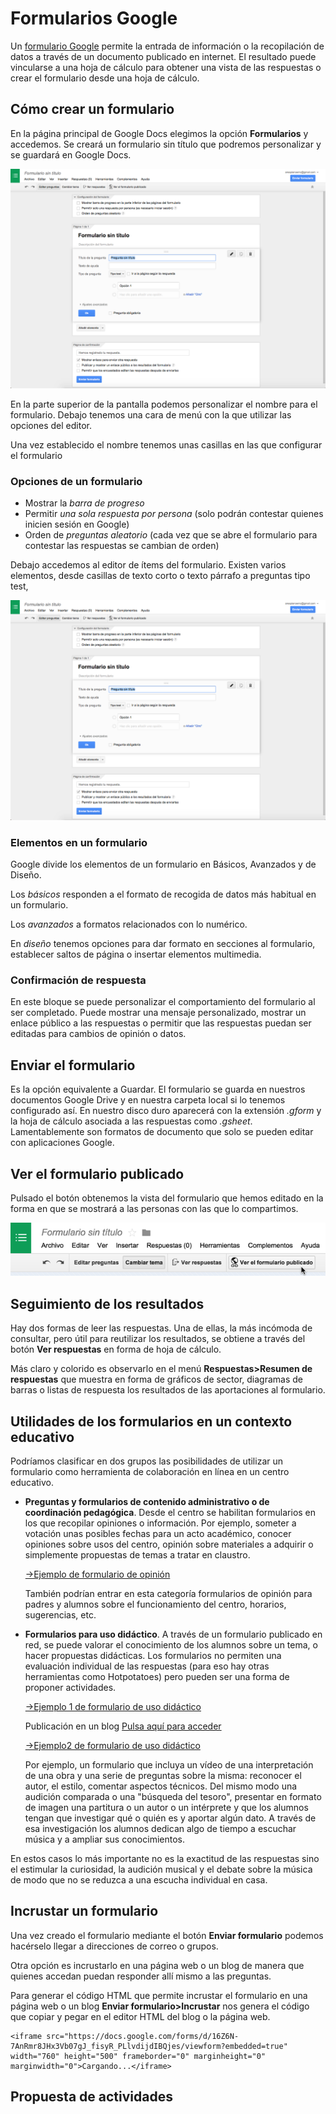 # Formularios Google

Un [formulario Google](https://support.google.com/docs/answer/87809?hl=es) permite la entrada de información o la recopilación de datos a través de un documento publicado en internet.  El resultado puede vincularse a una hoja de cálculo para obtener una vista de las respuestas o crear el formulario desde una hoja de cálculo. 

## Cómo crear un formulario

En la página principal de Google Docs elegimos la opción **Formularios** y accedemos. Se creará un formulario sin título que podremos personalizar y se guardará en Google Docs.

![Crear un formulario](Formulario_01.png)

En la parte superior de la pantalla podemos personalizar el nombre para el formulario. Debajo tenemos una cara de menú con la que utilizar las opciones del editor. 

Una vez establecido el nombre tenemos unas casillas en las que configurar el formulario

### Opciones de un formulario

- Mostrar la *barra de progreso*
- Permitir *una sola respuesta por persona* (solo podrán contestar quienes inicien sesión en Google)
- Orden de *preguntas aleatorio* (cada vez que se abre el formulario para contestar las respuestas se cambian de orden)

Debajo accedemos al editor de ítems del formulario. Existen varios elementos, desde casillas de texto corto o texto párrafo a preguntas tipo test, 

![Tipos de elementos en los formularios](Formulario_01.png)

### Elementos en un formulario

Google divide los elementos de un formulario en Básicos, Avanzados y de Diseño. 

Los *básicos* responden a el formato de recogida de datos más habitual en un formulario. 

Los *avanzados* a formatos relacionados con lo numérico.

En *diseño* tenemos opciones para dar formato en secciones al formulario, establecer saltos de página o insertar elementos multimedia. 

### Confirmación de respuesta

En este bloque se puede personalizar el comportamiento del formulario al ser completado. Puede mostrar una mensaje personalizado, mostrar un enlace público a las respuestas o permitir que las respuestas puedan ser editadas para cambios de opinión o datos. 

## Enviar el formulario

Es la opción equivalente a Guardar. El formulario se guarda en nuestros documentos Google Drive y en nuestra carpeta local si lo tenemos configurado así. En nuestro disco duro aparecerá con la extensión *.gform* y la hoja de cálculo asociada a las respuestas como *.gsheet*. Lamentablemente son formatos de documento que solo se pueden editar con aplicaciones Google. 

## Ver el formulario publicado

Pulsado el botón obtenemos la vista del formulario que hemos editado en la forma en que se mostrará a las personas con las que lo compartimos.

![Crear un formulario](Formulario_03.png)

## Seguimiento de los resultados

Hay dos formas de leer las respuestas. Una de ellas, la más incómoda de consultar, pero útil para reutilizar los resultados, se obtiene a través del botón **Ver respuestas** en forma de hoja de cálculo. 

Más claro y colorido es observarlo en el menú **Respuestas>Resumen de respuestas** que muestra en forma de gráficos de sector, diagramas de barras o listas de respuesta los resultados de las aportaciones al formulario. 

## Utilidades de los formularios en un contexto educativo

Podríamos clasificar en dos grupos las posibilidades de utilizar un formulario como herramienta de colaboración en línea en un centro educativo. 

- **Preguntas y formularios de contenido administrativo o de coordinación pedagógica**. Desde el centro se habilitan formularios en los que recopilar opiniones o información. Por ejemplo, someter a votación unas posibles fechas para un acto académico, conocer opiniones sobre usos del centro, opinión sobre materiales a adquirir o simplemente propuestas de temas a tratar en claustro. 

	[->Ejemplo de formulario de opinión](http://goo.gl/forms/84j2s2NQyd)

	También podrían entrar en esta categoría formularios de opinión para padres y alumnos sobre el funcionamiento del centro, horarios, sugerencias, etc. 

- **Formularios para uso didáctico**. A través de un formulario publicado en red, se puede valorar el conocimiento de los alumnos sobre un tema, o hacer propuestas didácticas. Los formularios no permiten una evaluación individual de las respuestas (para eso hay otras herramientas como Hotpotatoes) pero pueden ser una forma de proponer actividades. 

	[->Ejemplo 1 de formulario de uso didáctico](http://goo.gl/forms/6LAq3ALQ50)
	
	Publicación en un blog [Pulsa aquí para acceder](https://alvarobuitrago.wordpress.com/2015/03/08/ejemplo-de-publicacion-de-un-formulario-google/)

	[->Ejemplo2 de formulario de uso didáctico](http://goo.gl/forms/a9pE0tGIQe)

	Por ejemplo, un formulario que incluya un vídeo de una interpretación de una obra y una serie de preguntas sobre la misma: reconocer el autor, el estilo, comentar aspectos técnicos. Del mismo modo una audición comparada o una "búsqueda del tesoro", presentar en formato de imagen una partitura o un autor o un intérprete y que los alumnos tengan que investigar qué o quién es y aportar algún dato. A través de esa investigación los alumnos dedican algo de tiempo a escuchar música y a ampliar sus conocimientos.

En estos casos lo más importante no es la exactitud de las respuestas sino el estimular la curiosidad, la audición musical y el debate sobre la música de modo que no se reduzca a una escucha individual en casa. 

## Incrustar un formulario

Una vez creado el formulario mediante el botón **Enviar formulario** podemos hacérselo llegar a direcciones de correo o grupos. 

Otra opción es incrustarlo en una página web o un blog de manera que quienes accedan puedan responder allí mismo a las preguntas. 

Para generar el código HTML que permite incrustar el formulario en una página web o un blog **Enviar formulario>Incrustar** nos genera el código que copiar y pegar en el editor HTML del blog o la página web. 

	<iframe src="https://docs.google.com/forms/d/16Z6N-7AnRmr8JHx3Vb07gJ_fisyR_PLlvdijdIBQjes/viewform?embedded=true" width="760" height="500" frameborder="0" marginheight="0" marginwidth="0">Cargando...</iframe>

## Propuesta de actividades

